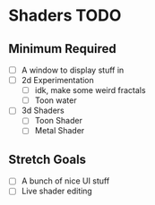 # Shaders TODO

## Minimum Required
- [ ] A window to display stuff in
- [ ] 2d Experimentation
    - [ ] idk, make some weird fractals
    - [ ] Toon water
- [ ] 3d Shaders
    - [ ] Toon Shader
    - [ ] Metal Shader

## Stretch Goals
- [ ] A bunch of nice UI stuff
- [ ] Live shader editing